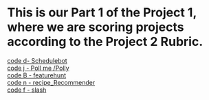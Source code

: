 # This is our Part 1 of the Project 1, where we are scoring projects according to the Project 2 Rubric.
[code d- Schedulebot ](/Rubrics/d-Schedulebot.md) <br>
[code j - Poll me /Polly ](/Rubrics/j-PollMe.md) <br>
[code B - featurehunt](/Rubrics/B-feature-hunt.md) <br>
[code n - recipe_Recommender](/Rubrics/n-recipe_Recommender.md) <br>
[code f - slash](/Rubrics/f-slash.md) <br>
